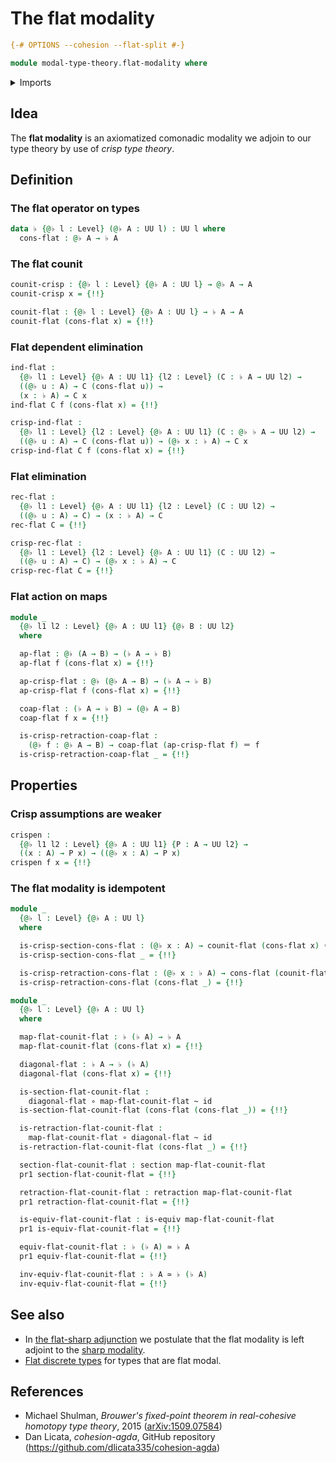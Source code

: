 # The flat modality

```agda
{-# OPTIONS --cohesion --flat-split #-}

module modal-type-theory.flat-modality where
```

<details><summary>Imports</summary>

```agda
open import foundation.dependent-pair-types
open import foundation.equivalences
open import foundation.function-types
open import foundation.homotopies
open import foundation.identity-types
open import foundation.retractions
open import foundation.sections
open import foundation.universe-levels
```

</details>

## Idea

The **flat modality** is an axiomatized comonadic modality we adjoin to our type
theory by use of _crisp type theory_.

## Definition

### The flat operator on types

```agda
data ♭ {@♭ l : Level} (@♭ A : UU l) : UU l where
  cons-flat : @♭ A → ♭ A
```

### The flat counit

```agda
counit-crisp : {@♭ l : Level} {@♭ A : UU l} → @♭ A → A
counit-crisp x = {!!}

counit-flat : {@♭ l : Level} {@♭ A : UU l} → ♭ A → A
counit-flat (cons-flat x) = {!!}
```

### Flat dependent elimination

```agda
ind-flat :
  {@♭ l1 : Level} {@♭ A : UU l1} {l2 : Level} (C : ♭ A → UU l2) →
  ((@♭ u : A) → C (cons-flat u)) →
  (x : ♭ A) → C x
ind-flat C f (cons-flat x) = {!!}

crisp-ind-flat :
  {@♭ l1 : Level} {l2 : Level} {@♭ A : UU l1} (C : @♭ ♭ A → UU l2) →
  ((@♭ u : A) → C (cons-flat u)) → (@♭ x : ♭ A) → C x
crisp-ind-flat C f (cons-flat x) = {!!}
```

### Flat elimination

```agda
rec-flat :
  {@♭ l1 : Level} {@♭ A : UU l1} {l2 : Level} (C : UU l2) →
  ((@♭ u : A) → C) → (x : ♭ A) → C
rec-flat C = {!!}

crisp-rec-flat :
  {@♭ l1 : Level} {l2 : Level} {@♭ A : UU l1} (C : UU l2) →
  ((@♭ u : A) → C) → (@♭ x : ♭ A) → C
crisp-rec-flat C = {!!}
```

### Flat action on maps

```agda
module _
  {@♭ l1 l2 : Level} {@♭ A : UU l1} {@♭ B : UU l2}
  where

  ap-flat : @♭ (A → B) → (♭ A → ♭ B)
  ap-flat f (cons-flat x) = {!!}

  ap-crisp-flat : @♭ (@♭ A → B) → (♭ A → ♭ B)
  ap-crisp-flat f (cons-flat x) = {!!}

  coap-flat : (♭ A → ♭ B) → (@♭ A → B)
  coap-flat f x = {!!}

  is-crisp-retraction-coap-flat :
    (@♭ f : @♭ A → B) → coap-flat (ap-crisp-flat f) ＝ f
  is-crisp-retraction-coap-flat _ = {!!}
```

## Properties

### Crisp assumptions are weaker

```agda
crispen :
  {@♭ l1 l2 : Level} {@♭ A : UU l1} {P : A → UU l2} →
  ((x : A) → P x) → ((@♭ x : A) → P x)
crispen f x = {!!}
```

### The flat modality is idempotent

```agda
module _
  {@♭ l : Level} {@♭ A : UU l}
  where

  is-crisp-section-cons-flat : (@♭ x : A) → counit-flat (cons-flat x) ＝ x
  is-crisp-section-cons-flat _ = {!!}

  is-crisp-retraction-cons-flat : (@♭ x : ♭ A) → cons-flat (counit-flat x) ＝ x
  is-crisp-retraction-cons-flat (cons-flat _) = {!!}
```

```agda
module _
  {@♭ l : Level} {@♭ A : UU l}
  where

  map-flat-counit-flat : ♭ (♭ A) → ♭ A
  map-flat-counit-flat (cons-flat x) = {!!}

  diagonal-flat : ♭ A → ♭ (♭ A)
  diagonal-flat (cons-flat x) = {!!}

  is-section-flat-counit-flat :
    diagonal-flat ∘ map-flat-counit-flat ~ id
  is-section-flat-counit-flat (cons-flat (cons-flat _)) = {!!}

  is-retraction-flat-counit-flat :
    map-flat-counit-flat ∘ diagonal-flat ~ id
  is-retraction-flat-counit-flat (cons-flat _) = {!!}

  section-flat-counit-flat : section map-flat-counit-flat
  pr1 section-flat-counit-flat = {!!}

  retraction-flat-counit-flat : retraction map-flat-counit-flat
  pr1 retraction-flat-counit-flat = {!!}

  is-equiv-flat-counit-flat : is-equiv map-flat-counit-flat
  pr1 is-equiv-flat-counit-flat = {!!}

  equiv-flat-counit-flat : ♭ (♭ A) ≃ ♭ A
  pr1 equiv-flat-counit-flat = {!!}

  inv-equiv-flat-counit-flat : ♭ A ≃ ♭ (♭ A)
  inv-equiv-flat-counit-flat = {!!}
```

## See also

- In [the flat-sharp adjunction](modal-type-theory.flat-sharp-adjunction.md) we
  postulate that the flat modality is left adjoint to the
  [sharp modality](modal-type-theory.sharp-modality.md).
- [Flat discrete types](modal-type-theory.flat-discrete-types.md) for types that
  are flat modal.

## References

- Michael Shulman, _Brouwer's fixed-point theorem in real-cohesive homotopy type
  theory_, 2015 ([arXiv:1509.07584](https://arxiv.org/abs/1509.07584))
- Dan Licata, _cohesion-agda_, GitHub repository
  (<https://github.com/dlicata335/cohesion-agda>)
